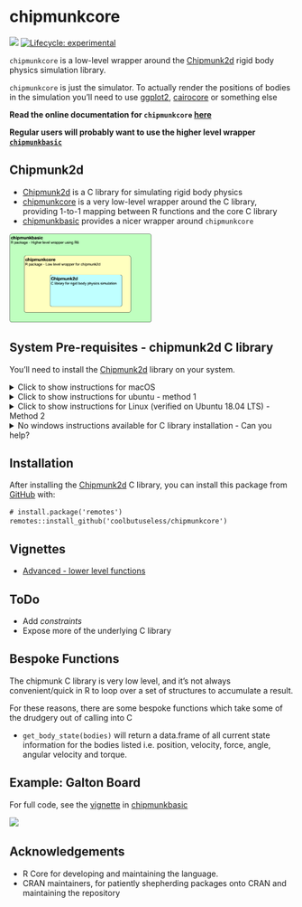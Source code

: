 
<!-- README.md is generated from README.Rmd. Please edit that file -->

chipmunkcore
============

<!-- badges: start -->

![](https://img.shields.io/badge/cool-useless-green.svg) [![Lifecycle:
experimental](https://img.shields.io/badge/lifecycle-experimental-orange.svg)](https://www.tidyverse.org/lifecycle/#experimental)
<!-- badges: end -->

`chipmunkcore` is a low-level wrapper around the
[Chipmunk2d](http://chipmunk-physics.net/) rigid body physics simulation
library.

`chipmunkcore` is just the simulator. To actually render the positions
of bodies in the simulation you’ll need to use
[ggplot2](https://cran.r-project.org/package=ggplot2),
[cairocore](https://github.com/coolbutuseless/cairocore) or something
else

**Read the online documentation for `chipmunkcore`
[here](https://coolbutuseless.github.io/package/chipmunkcore)**

**Regular users will probably want to use the higher level wrapper
[`chipmunkbasic`](https://coolbutuseless.github.io/package/chipmunkbasic)**

Chipmunk2d
----------

-   [Chipmunk2d](http://chipmunk-physics.net/) is a C library for
    simulating rigid body physics
-   [chipmunkcore](https://coolbutuseless.github.io/package/chipmunkcore)
    is a very low-level wrapper around the C library, providing 1-to-1
    mapping between R functions and the core C library
-   [chipmunkbasic](https://coolbutuseless.github.io/package/chipmunkbasic)
    provides a nicer wrapper around `chipmunkcore`

<img src="man/figures/chipmunk-overview.png" width="50%" />

System Pre-requisites - chipmunk2d C library
--------------------------------------------

You’ll need to install the [Chipmunk2d](http://chipmunk-physics.net/)
library on your system.

<details>
<summary>
Click to show instructions for macOS
</summary>

I only know how to do this on macOS where you can do

    brew install chipmunk

You may also need to update/install your xcode tools - see
[here](https://stackoverflow.com/questions/58313047/cannot-compile-r-packages-with-c-code-after-updating-to-macos-catalina)

</details>
<details>
<summary>
Click to show instructions for ubuntu - method 1
</summary>

Thanks to [tylermorganwall](https://twitter.com/tylermorganwall) for the
following instructions

I spun up an RStudio AMI on AWS to try and install chipmunkcore and was
successful. Here’s my instructions:

First we need to install cmake if it’s not already installed, along with
some other pre-reqs:


    sudo apt install cmake
    sudo apt-get install xorg-dev

Now we install the Chipmunk2D library:

    git clone https://github.com/slembcke/Chipmunk2D
    cd Chipmunk2D
    cmake .
    make

And finally, symlink the header files and shared object library so R can
find it during installation. The path `/home/rstudio/Chipmunk2D` will be
different depending on where you installed the Chipmunk2D folder.

    sudo ln -s /home/rstudio/Chipmunk2D/include/chipmunk /usr/share/R/include/chipmunk
    sudo ln -s /home/rstudio/Chipmunk2D/src/libchipmunk.so /usr/lib/R/lib/libchipmunk.so

</details>
<details>
<summary>
Click to show instructions for Linux (verified on Ubuntu 18.04 LTS) -
Method 2
</summary>

Thanks to [Henrik Bengtsson](https://twitter.com/henrikbengtsson) for
the following instructions.

These instructions should work on most Linux systems.

Following the instructions on
<a href="https://github.com/slembcke/Chipmunk2D" class="uri">https://github.com/slembcke/Chipmunk2D</a>:

Before we can *install* the software, we need to *build* it:

    curl -L -O https://github.com/slembcke/Chipmunk2D/archive/Chipmunk-7.0.3.tar.gz
    tar xf Chipmunk-7.0.3.tar.gz
    cd Chipmunk2D-Chipmunk-7.0.3
    cmake .
    make

Now we can *install* it. **If we have admin rights**, we can install it
system-wide as:

    sudo make install

You’re done!

**If we only have non-privileged user rights** on the system, then
`sudo make install` will give an error. Instead, we have to install to a
folder where we have write permissions. This can be done by specifying
the CMake-specific environment variable `DESTDIR`:

    mkdir -p "$HOME/software/Chipmunk-7.0.3"
    make DESTDIR="$HOME/software/Chipmunk-7.0.3" install

For other software to be able to compile toward Chipmunk2D, we need to
update a few standard environment variable:

    export CPATH="$HOME/software/Chipmunk-7.0.3/usr/local/include:${CPATH}"
    export LIBRARY_PATH="$HOME/software/Chipmunk-7.0.3/usr/local/lib:${LIBRARY_PATH}"

If you got this far, you should be able to *install*
[**chipmunkcore**](https://github.com/coolbutuseless/chipmunkcore) in R:

    # install.package('remotes')
    remotes::install_github('coolbutuseless/chipmunkcore')

Now, in order for compiled software to find the Chipmunk2D library files
when running, we also need to add:

    export LD_LIBRARY_PATH="$HOME/software/Chipmunk-7.0.3/usr/local/lib:${LD_LIBRARY_PATH}"

If you got, you will be able to use the
[**chipmunkcore**](https://github.com/coolbutuseless/chipmunkcore)
package:

    > library(chipmunkcore)
    >

If you get:

    > library(chipmunkcore)
    Error: package or namespace load failed for 'chipmunkcore' in dyn.load(file, DLLpath = DLLpath, ...):
     unable to load shared object '/home/alice/R/x86_64-pc-linux-gnu-library/4.0-custom/chipmunkcore/libs/chipmunkcore.so':
    libchipmunk.so.7: cannot open shared object file: No such file or directory

then `LD_LIBRARY_PATH` is either not set or set incorrect.

*Tips*: Append the above `export ...` lines to your `~/.bashrc` so set
them automatically.

</details>
<details>
<summary>
No windows instructions available for C library installation - Can you
help?
</summary>

If you know how to install the [Chipmunk2d C
library](http://chipmunk-physics.net/) on Windows, and subsequently
compile this package, please let me know by filing an issue, or pinging
me on [twitter](https://twitter.com/coolbutuseless). Thanks!

</details>

Installation
------------

After installing the [Chipmunk2d](http://chipmunk-physics.net/) C
library, you can install this package from
[GitHub](https://github.com/coolbutuseless/chipmunkcore) with:

    # install.package('remotes')
    remotes::install_github('coolbutuseless/chipmunkcore')

Vignettes
---------

-   [Advanced - lower level
    functions](https://coolbutuseless.github.io/package/chipmunkcore/articles/advanced.html)

ToDo
----

-   Add *constraints*
-   Expose more of the underlying C library

Bespoke Functions
-----------------

The chipmunk C library is very low level, and it’s not always
convenient/quick in R to loop over a set of structures to accumulate a
result.

For these reasons, there are some bespoke functions which take some of
the drudgery out of calling into C

-   `get_body_state(bodies)` will return a data.frame of all current
    state information for the bodies listed i.e. position, velocity,
    force, angle, angular velocity and torque.

Example: Galton Board
---------------------

For full code, see the
[vignette](https://coolbutuseless.github.io/package/chipmunkcore/articles/galton.html)
in [chipmunkbasic](https://github.com/coolbutuseless/chipmunkbasic)

![](man/figures/galton.gif)

Acknowledgements
----------------

-   R Core for developing and maintaining the language.
-   CRAN maintainers, for patiently shepherding packages onto CRAN and
    maintaining the repository
